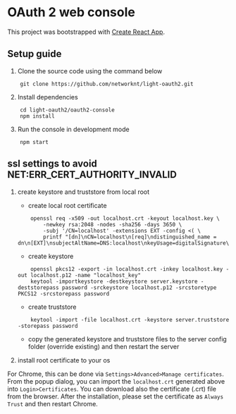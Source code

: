 # OAuth 2 web console

This project was bootstrapped with [Create React App](https://github.com/facebook/create-react-app).

## Setup guide
1. Clone the source code using the command below

```
    git clone https://github.com/networknt/light-oauth2.git
```

2. Install dependencies

```
    cd light-oauth2/oauth2-console
    npm install
```

3. Run the console in development mode

```
    npm start
```

## ssl settings to avoid NET:ERR_CERT_AUTHORITY_INVALID

1. create keystore and truststore from local root

    + create local root certificate 
    ```
        openssl req -x509 -out localhost.crt -keyout localhost.key \
            -newkey rsa:2048 -nodes -sha256 -days 3650 \
            -subj '/CN=localhost' -extensions EXT -config <( \
            printf "[dn]\nCN=localhost\n[req]\ndistinguished_name = dn\n[EXT]\nsubjectAltName=DNS:localhost\nkeyUsage=digitalSignature\nextendedKeyUsage=serverAuth")
    ```

    + create keystore
    ```
        openssl pkcs12 -export -in localhost.crt -inkey localhost.key -out localhost.p12 -name "localhost_key" 
        keytool -importkeystore -destkeystore server.keystore -deststorepass password -srckeystore localhost.p12 -srcstoretype PKCS12 -srcstorepass password
    ```

    + create truststore
    ```
        keytool -import -file localhost.crt -keystore server.truststore -storepass password
    ```

    + copy the generated keystore and truststore files to the server config folder (override existing) and then restart the server

2. install root certificate to your os

For Chrome, this can be done via `Settings>Advanced>Manage certificates`. From the popup dialog, you can import the `localhost.crt` generated above into `Login>Certificates`. You can download also the certificate (.crt) file from the browser.
After the installation, please set the certificate as `Always Trust` and then restart Chrome.
